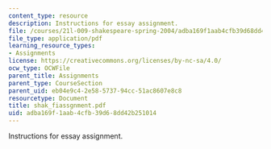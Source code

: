 ```yaml
---
content_type: resource
description: Instructions for essay assignment.
file: /courses/21l-009-shakespeare-spring-2004/adba169f1aab4cfb39d68dd42b251014_shak_fiassgnment.pdf
file_type: application/pdf
learning_resource_types:
- Assignments
license: https://creativecommons.org/licenses/by-nc-sa/4.0/
ocw_type: OCWFile
parent_title: Assignments
parent_type: CourseSection
parent_uid: eb04e9c4-2e58-5737-94cc-51ac8607e8c8
resourcetype: Document
title: shak_fiassgnment.pdf
uid: adba169f-1aab-4cfb-39d6-8dd42b251014
---
```

Instructions for essay assignment.